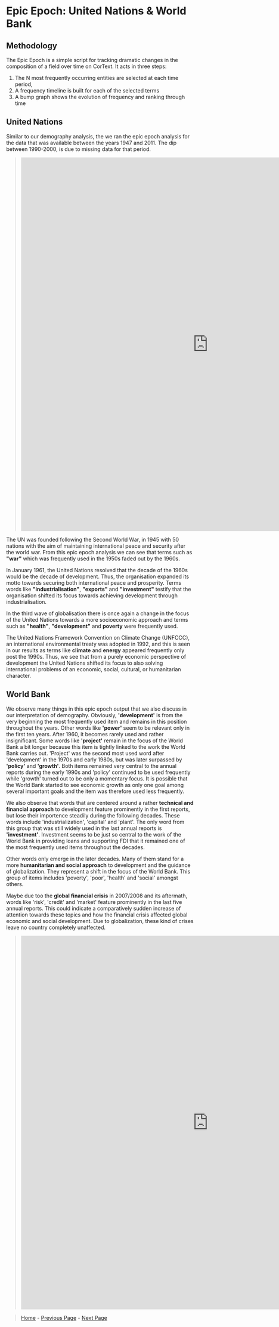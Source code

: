 # **Epic Epoch: United Nations & World Bank**

## Methodology

The Epic Epoch is a simple script for tracking dramatic changes in the composition of a field over time on CorText.
It acts in three steps:

1. The N most frequently occurring entities are selected at each time period,
2. A frequency timeline is built for each of the selected terms
3. A bump graph shows the evolution of frequency and ranking through time

## **United Nations**

Similar to our demography analysis, the we ran the epic epoch analysis for the data that was available between the years 1947 and 2011. The dip between 1990-2000, is due to missing data for that period.

> <iframe src="https://documents.cortext.net/c0d8/c0d8c7ed8f3ecccb3b268c168ace5b36/53629/bumpy.html" frameborder="0" style="overflow:hidden;border:1px solid #DDDDDD;" width="1000" height="1000" allowfullscreen></iframe>

The UN was founded following the Second World War, in 1945 with 50 nations with the aim of maintaining international peace and security after the world war. From this epic epoch analysis we can see that terms such as **"war"** which was frequently used in the 1950s faded out by the 1960s. 

In January 1961, the United Nations resolved that the decade of the 1960s would be the decade of development. Thus, the organisation expanded its motto towards securing both international peace and prosperity. Terms words like **"industrialisation"**, **"exports"** and **"investment"** testify that the organisation shifted its focus towards achieving development through industrialisation.

In the third wave of globalisation there is once again a change in the focus of the United Nations towards a more socioeconomic approach and terms such as **"health"**, **"development"** and **poverty** were frequently used. 

The United Nations Framework Convention on Climate Change (UNFCCC), an international environmental treaty was adopted in 1992, and this is seen in our results as terms like **climate** and **energy** appeared frequently only post the 1990s. Thus, we see that from a purely economic perspective of development the United Nations shifted its focus to also solving international problems of an economic, social, cultural, or humanitarian character. 

## **World Bank**

We observe many things in this epic epoch output that we also discuss in our interpretation of demography. Obviously, **'development'** is from the very beginning the most frequently used item and remains in this position throughout the years. Other words like **'power'** seem to be relevant only in the first ten years. After 1960, it becomes rarely used and rather insignificant. Some words like **'project'** remain in the focus of the World Bank a bit longer because this item is tightly linked to the work the World Bank carries out. 'Project' was the second most used word after 'development' in the 1970s and early 1980s, but was later surpassed by **'policy'** and **'growth'**. Both items remained very central to the annual reports during the early 1990s and 'policy' continued to be used frequently while 'growth' turned out to be only a momentary focus. It is possible that the World Bank started to see economic growth as only one goal among several important goals and the item was therefore used less frequently.

We also observe that words that are centered around a rather **technical and financial approach** to development feature prominently in the first reports, but lose their importence steadily during the following decades. These words include 'industrialization', 'capital' and 'plant'. The only word from this group that was still widely used in the last annual reports is **'investment'**. Investment seems to be just so central to the work of the World Bank in providing loans and supporting FDI that it remained one of the most frequently used items throughout the decades.

Other words only emerge in the later decades. Many of them stand for a more **humanitarian and social approach** to development and the guidance of globalization. They represent a shift in the focus of the World Bank. This group of items includes 'poverty', 'poor', 'health' and 'social' amongst others.

Maybe due too the **global financial crisis** in 2007/2008 and its aftermath, words like 'risk', 'credit' and 'market' feature prominently in the last five annual reports. This could indicate a comparatively sudden increase of attention towards these topics and how the financial crisis affected global economic and social development. Due to globalization, these kind of crises leave no country completely unaffected.



> <iframe src="https://documents.cortext.net/8899/8899fc31ae8511600523066d5bf11037/52804/bumpy.html" frameborder="0" style="overflow:hidden;border:1px solid #DDDDDD;" width="1000" height="1000" allowfullscreen></iframe>



> [Home](index.md) - [Previous Page](Demography.md) - [Next Page](UnitedNationsNetworkMapping.md)
